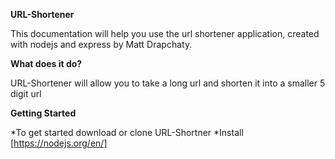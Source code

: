 **URL-Shortener**

This documentation will help you use the url shortener application, created with nodejs and express by Matt Drapchaty.

**What does it do?**

URL-Shortener will allow you to take a long url and shorten it into a smaller 5 digit url

**Getting Started**

*To get started download or clone URL-Shortner
*Install [https://nodejs.org/en/] 